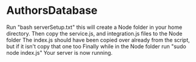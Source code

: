 # AuthorsDatabase
Run "bash serverSetup.txt" this will create a Node folder in your home directory.
Then copy the service.js, and integration.js files to the Node folder
The index.js should have been copied over already from the script, but if it isn't copy that one too
Finally while in the Node folder run "sudo node index.js" Your server is now running.
